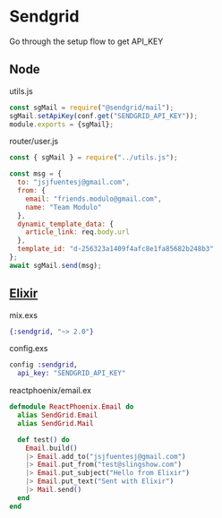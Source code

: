 # Sendgrid

Go through the setup flow to get API_KEY

## Node

utils.js

```js
const sgMail = require("@sendgrid/mail");
sgMail.setApiKey(conf.get("SENDGRID_API_KEY"));
module.exports = {sgMail};
```

router/user.js

```js
const { sgMail } = require("../utils.js");

const msg = {
  to: "jsjfuentesj@gmail.com",
  from: {
    email: "friends.modulo@gmail.com",
    name: "Team Modulo"
  },
  dynamic_template_data: {
    article_link: req.body.url
  },
  template_id: "d-256323a1409f4afc8e1fa85682b248b3"
};
await sgMail.send(msg);
```

## [Elixir](https://hexdocs.pm/sendgrid/SendGrid.Email.html)

mix.exs

```elixir
{:sendgrid, "~> 2.0"}
```

config.exs

```elixir
config :sendgrid,
  api_key: "SENDGRID_API_KEY"
```

reactphoenix/email.ex

```elixir
defmodule ReactPhoenix.Email do
  alias SendGrid.Email
  alias SendGrid.Mail

  def test() do
    Email.build()
    |> Email.add_to("jsjfuentesj@gmail.com")
    |> Email.put_from("test@slingshow.com")
    |> Email.put_subject("Hello from Elixir")
    |> Email.put_text("Sent with Elixir")
    |> Mail.send()
  end
end
```

